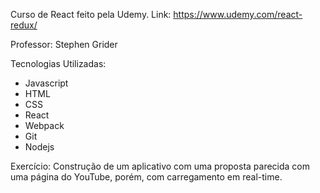 Curso de React feito pela Udemy. 
Link: https://www.udemy.com/react-redux/

Professor: Stephen Grider

Tecnologias Utilizadas:

- Javascript
- HTML
- CSS
- React
- Webpack
- Git
- Nodejs

Exercício: Construção de um aplicativo com uma proposta parecida com uma página do YouTube, porém, com carregamento em real-time.